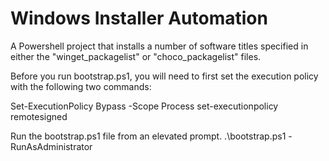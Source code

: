 # Windows Installer Automation
A Powershell project that installs a number of software titles specified in either the "winget_packagelist" or "choco_packagelist" files. 

Before you run bootstrap.ps1, you will need to first set the execution policy with the following two commands:

Set-ExecutionPolicy Bypass -Scope Process
set-executionpolicy remotesigned

Run the bootstrap.ps1 file from an elevated prompt.  .\bootstrap.ps1 -RunAsAdministrator


